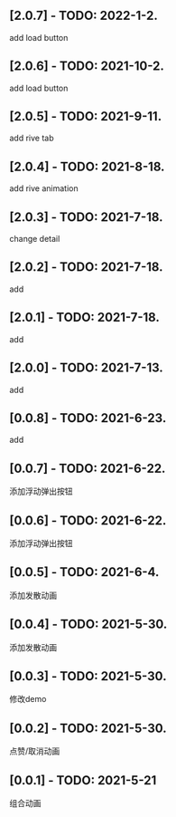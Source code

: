 ## [2.0.7] - TODO: 2022-1-2.
add load button
## [2.0.6] - TODO: 2021-10-2.
add load button
## [2.0.5] - TODO: 2021-9-11.
add rive tab
## [2.0.4] - TODO: 2021-8-18.
add rive animation
## [2.0.3] - TODO: 2021-7-18.
change detail
## [2.0.2] - TODO: 2021-7-18.
add
## [2.0.1] - TODO: 2021-7-18.
add
## [2.0.0] - TODO: 2021-7-13.
add
## [0.0.8] - TODO: 2021-6-23.
add
## [0.0.7] - TODO: 2021-6-22.
添加浮动弹出按钮
## [0.0.6] - TODO: 2021-6-22.
添加浮动弹出按钮
## [0.0.5] - TODO: 2021-6-4.
添加发散动画
## [0.0.4] - TODO: 2021-5-30.
添加发散动画
## [0.0.3] - TODO: 2021-5-30.
修改demo
## [0.0.2] - TODO: 2021-5-30.
点赞/取消动画
## [0.0.1] - TODO: 2021-5-21
组合动画
